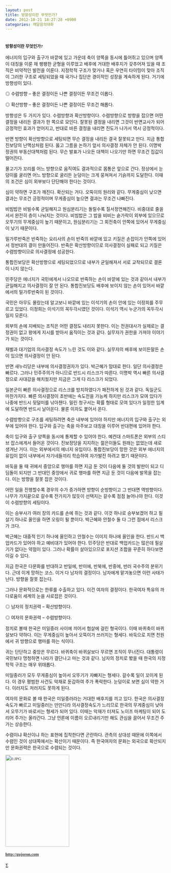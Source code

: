```yaml
---
layout: post
title: 방향성이란 무엇인가?
date: 2012-10-21 18:27:28 +0900
categories: 깨달음의대화
---
```

  
<b style="font-family: 바탕; font-size: 13px; line-height: 21px; text-align: justify; "><br />방향성이란 무엇인가?</b>

<p style="font-family: 바탕; font-size: 13px; font-weight: normal; line-height: 21px; text-align: justify; ">
</p>에너지의 입구와 출구가 바깥에 있고 가운데 축이 양쪽을 동시에 틀어쥐고 있으며 양쪽이 대칭을 이룬 채 팽팽한 균형을 이루었고 배후에 거대한 배후지가 갖추어져 있을 때 조직은 비약적인 발전을 이룬다. 지정학적 구조가 맞거나 혹은 우연히 타이밍이 맞아 조직이 그러한 구조로 세팅되었을 때 국가나 집단은 경이적인 성장을 계속하게 된다. 거기에 방향성이 있다.

<p style="font-family: 바탕; font-size: 13px; font-weight: normal; line-height: 21px; text-align: justify; ">
</p>◎ 수렴방향 – 좋은 결정이든 나쁜 결정이든 무조건 이롭다.

  
◎ 확산방향 – 좋은 결정이든 나쁜 결정이든 무조건 해롭다.

<p style="font-family: 바탕; font-size: 13px; font-weight: normal; line-height: 21px; text-align: justify; ">
</p>방향성은 두 가지가 있다. 수렴방향과 확산방향이다. 수렴방향으로 방향을 잡으면 어떤 결정을 내리든 결과가 한 쪽으로 모인다. 잘못된 결정을 내리면 그것이 반면교사가 되어 긍정적인 효과가 얻어지고, 반대로 바른 결정을 내리면 진도가 나가서 역시 긍정적이다.

<p style="font-family: 바탕; font-size: 13px; font-weight: normal; line-height: 21px; text-align: justify; ">
</p>반면 방향이 확산방향으로 세팅되면 무슨 결정을 내리든 결국 잘못되고 만다. 지금 통합진보당의 난맥상처럼 된다. 옳고 그름을 논하기 앞서 의사결정 자체가 안 된다. 이명박 정권의 부동산대책처럼 된다. 무슨 발표가 나오든 대책이 나오기만 하면 무조건 집값이 떨어진다.

<p style="font-family: 바탕; font-size: 13px; font-weight: normal; line-height: 21px; text-align: justify; ">
</p>물고기가 꼬리를 어느 방향으로 움직여도 결과적으로 몸통은 앞으로 간다. 정상에서 눈덩이를 굴리면 어느 방향으로 굴리든 눈덩이는 크게 뭉쳐져서 기슭까지 도달한다. 이때의 조건은 심이 외부보다 단단해야 한다는 것이다.

<p style="font-family: 바탕; font-size: 13px; font-weight: normal; line-height: 21px; text-align: justify; ">
</p>심이 약하면 구조가 깨진다. 확산되는 거다. 오뚝이의 원리와 같다. 무게중심이 낮으면 결과는 무조건 긍정적이며 무게중심이 높으면 결과는 무조건 나빠진다.

<p style="font-family: 바탕; font-size: 13px; font-weight: normal; line-height: 21px; text-align: justify; ">
</p>비빔밥은 비빌수록 균일해지고 원심분리기는 돌릴수록 질서정연해진다. 비중대로 줄을 서서 완전히 층이 나눠지는 것이다. 비빔밥은 그 밥을 비비는 숟가락이 외부에 있으므로 오뚜기의 무게중심이 높기 때문이고, 원심분리기는 그 회전축이 안쪽에 있어서 무게중심이 낮기 때문이다.

<p style="font-family: 바탕; font-size: 13px; font-weight: normal; line-height: 21px; text-align: justify; ">
</p>밀가루반죽은 반죽하는 요리사의 손이 반죽의 바깥에 있고 키질은 손잡이가 안쪽에 있어서 정반대의 결이 만들어진다. 반죽은 확산방향이므로 의사결정이 실패로 되고 키질은 수렴방향이므로 의사결정에 성공한다.

<p style="font-family: 바탕; font-size: 13px; font-weight: normal; line-height: 21px; text-align: justify; ">
</p>통합진보당은 확산방향으로 세팅되었으므로 내부가 균일해져서 서로 교착되므로 결론이 나지 않는다.

<p style="font-family: 바탕; font-size: 13px; font-weight: normal; line-height: 21px; text-align: justify; ">
</p>민주당은 에너지가 국민에게서 나오므로 반죽하는 손이 바깥에 있는 것과 같아서 내부가 균일해지고 의사결정이 잘 안 된다. 통합진보당도 배후에 보이지 않는 손이 있어서 바깥에서의 밀가루반죽이 된 것이다.

<p style="font-family: 바탕; font-size: 13px; font-weight: normal; line-height: 21px; text-align: justify; ">
</p>국민은 아무도 몰랐는데 알고보니 바깥에 있는 이석기의 손이 안에 있는 이정희를 주무르고 있었다. 이정희는 이석기의 꼭두각시였던 것이다. 이석기 역시 누군가의 꼭두각시일지 모른다.

<p style="font-family: 바탕; font-size: 13px; font-weight: normal; line-height: 21px; text-align: justify; ">
</p>외부의 손에 지배되는 조직은 어떤 결정도 내리지 못한다. 이는 전권대사가 실제로는 결정권이 없고 왕에게 지시를 받아서 움직이는 것과 같다. 실무자가 권한을 가져야 이야기가 되는 것이다.

<p style="font-family: 바탕; font-size: 13px; font-weight: normal; line-height: 21px; text-align: justify; ">
</p>재벌과 대기업의 의사결정 속도가 느린 것도 이와 같다. 실무자의 배후에 보이든말든 손이 있으면 의사결정이 안 된다.

<p style="font-family: 바탕; font-size: 13px; font-weight: normal; line-height: 21px; text-align: justify; ">
</p>반면 새누리당은 내부에 의사결정권자가 있다. 박근혜가 맘대로 한다. 일단 의사결정은 빠르다. 그러나 민주주의가 아니므로 반드시 리스크가 따른다. 이명박 역시 빠른 의사결정으로 사대강을 해치웠지만 지금은 그게 다 리스크가 되었다.

<p style="font-family: 바탕; font-size: 13px; font-weight: normal; line-height: 21px; text-align: justify; ">
</p>일본군이 빠른 의사결정으로 리스크를 방치하였다가 패전하게 된 것과 같다. 독일군도 마찬가지다. 빠른 의사결정이 초반에는 속도전을 가능케 하지만 리스크가 모여 있다가 나중에 반드시 뒷덜미를 낚아챈다. 밀린 청구서는 확률 형태로 모여 있다가 일정한 임계에 도달하면 반드시 날아온다. 물론 이자도 붙어서 온다.

<p style="font-family: 바탕; font-size: 13px; font-weight: normal; line-height: 21px; text-align: justify; ">
</p>수렴방향으로 구조를 세팅하려면 축은 내부에 있어야 하지만 에너지의 입구와 출구는 외부에 있어야 한다. 입구와 출구는 축을 마주보고 대칭을 이루어 반대편에 있어야 한다.

<p style="font-family: 바탕; font-size: 13px; font-weight: normal; line-height: 21px; text-align: justify; ">
</p>축이 입구와 출구 양쪽을 동시에 통제할 수 있어야 한다. 예컨대 스마트폰은 외부의 스티브 잡스에게서 들어온 것이다. 진보정당을 지지하는 젊은이들도 원래는 없었는데 새로 생겨난 거다. 이는 외부에서의 에너지 유입이다. 통합진보당이 망한 것은 외부 에너지의 유입이 없이 내부에서 자기네들끼리 학습하여 자가발전 하려고 했기 때문이다.

<p style="font-family: 바탕; font-size: 13px; font-weight: normal; line-height: 21px; text-align: justify; ">
</p>바둑을 둘 때 귀에서 중앙으로 행마를 하면 지금 둔 것이 다음에 둘 것의 발판이 되고 디딤돌이 되지만 그 반대인 중앙에서 귀로 행마를 하면 지금 둔 것이 다음에 발목을 잡는다. 이는 방향을 잘못 잡은 것이다.

<p style="font-family: 바탕; font-size: 13px; font-weight: normal; line-height: 21px; text-align: justify; ">
</p>어떤 일을 진행할수록 경우의 수가 증가하면 방향이 순방향이고 그 반대면 역방향이다. 나무가 가지끝으로 갈수록 잔가지가 많듯이 선택지는 갈수록 점점 늘어나야 한다. 이것이 수렴방향의 세팅이다.

<p style="font-family: 바탕; font-size: 13px; font-weight: normal; line-height: 21px; text-align: justify; ">
</p>이는 승부사가 여러 장의 카드를 손에 쥐는 것과 같다. 이것 하나로 승부보겠어 하고 필살기 하나로 올인을 하면 오링이 될 뿐이다. 박근혜와 안철수 둘 다 그런 점에서 리스크가 크다.

<p style="font-family: 바탕; font-size: 13px; font-weight: normal; line-height: 21px; text-align: justify; ">
</p>박근혜는 대중적 인기 하나에 올인하고 안철수는 이미지 하나에 올인을 한다. 반드시 백업카드가 있어야 하고 예비대가 있어야 한다. 민주당은 반대로 백업카드는 많은데 필살기가 없다는 약점이 있다. 그러나 확률이 살아있으므로 포지션 조합을 꾸준히 하다보면 이길 수 있다.

<p style="font-family: 바탕; font-size: 13px; font-weight: normal; line-height: 21px; text-align: justify; ">
</p>지금 한국은 다문화를 반대하고 반일에, 반미에, 반북에, 반중에, 반러 국수주의 분위기다. 근데 이게 망하는 코스. 이거 다 남자의 결정이다. 남자에게 맡겨놓으면 이런 사태가 난다. 방향을 잘못 잡는다.

<p style="font-family: 바탕; font-size: 13px; font-weight: normal; line-height: 21px; text-align: justify; ">
</p>그러나 문화적으로는 한류를 수출하고 있다. 이건 여자의 결정이다. 한국여자 특유의 까다로움이 세계의 눈을 사로잡은 것이다.

<p style="font-family: 바탕; font-size: 13px; font-weight: normal; line-height: 21px; text-align: justify; ">
</p>◎ 남자의 정치권력 – 확산방향이다.

  
◎ 여자의 문화권력 – 수렴방향이다.

<p style="font-family: 바탕; font-size: 13px; font-weight: normal; line-height: 21px; text-align: justify; ">
</p>정치로 볼때 한국은 미일중러 사이에 끼어서 협살에 걸린 형국이다. 이때 바퀴축이 바퀴살보다 약하다. 이는 무게중심이 높아서 오뚝이가 쓰러지는 형세다. 바둑으로 치면 천원에서 귀 방향으로 행마를 하는 식이다.

<p style="font-family: 바탕; font-size: 13px; font-weight: normal; line-height: 21px; text-align: justify; ">
</p>귀는 단단하고 중앙은 무르다. 바퀴축이 바퀴살보다 무르면 조직이 무너진다. 대통령이 국민보다 멍청하면 나라가 결단나고 마는 것과 같다. 남자의 정치로 봤을 때 한국의 지정학적 구조는 매우 위태롭다.

<p style="font-family: 바탕; font-size: 13px; font-weight: normal; line-height: 21px; text-align: justify; ">
</p>미일중러가 모두 무게중심이 높아서 오뚜기가 자빠지는 형세다. 갈수록 일이 꼬이게 된다. 이 경우 평범한 사건도 악재로 둔갑하여 주가 폭락한다. 눈덩이로 보면 심이 약한 거다. 이러지도 저러지도 못하게 된다.

<p style="font-family: 바탕; font-size: 13px; font-weight: normal; line-height: 21px; text-align: justify; ">
</p>여자의 문화로 볼 때 한국은 미일중러라는 거대한 배후지를 끼고 있다. 한국은 의사결정속도가 빠르고 미일중러는 만만디라 의사결정속도가 느리므로 한국의 무게중심이 낮아서 오뚜기가 바로서는 형세가 되어 있다. 이때는 악재가 터져도 노이즈 마케팅이 되어 도리어 주가는 올라간다. 그냥 언론에 이름이 오르내리기만 해도 관심을 끌어서 무조건 주가는 상승한다.

<p style="font-family: 바탕; font-size: 13px; font-weight: normal; line-height: 21px; text-align: justify; ">
</p>수렴이냐 확산이냐 하는 표현에 집착한다면 곤란하다. 관측의 상대성 때문에 이쪽에서 수렴인 것이 상대쪽에서는 확산이기 때문이다. 즉 한국여자의 문화는 외국으로 확산되지만 문화권력은 한국으로 수렴되는 것이다.

<p style="font-family: 바탕; font-size: 13px; font-weight: normal; line-height: 21px; text-align: justify; ">
</p>

<p style="font-family: 바탕; font-size: 13px; font-weight: normal; line-height: 21px; text-align: justify; ">
</p>

<p style="font-family: 바탕; font-size: 13px; font-weight: normal; line-height: 21px; text-align: justify; ">
</p>

<p style="font-family: 바탕; font-size: 13px; font-weight: normal; line-height: 21px; text-align: justify; ">
</p>

<p style="font-family: 바탕; font-size: 13px; font-weight: normal; line-height: 21px; text-align: justify; ">
</p>

<p style="font-family: 바탕; font-size: 13px; font-weight: normal; line-height: 21px; text-align: justify; ">
</p>

<p style="font-family: 바탕; font-size: 13px; font-weight: normal; line-height: 21px; text-align: justify; ">
</p>

<p style="font-family: 바탕; font-size: 13px; font-weight: normal; line-height: 21px; text-align: justify; ">
</p>

<p style="font-family: 바탕; font-size: 13px; font-weight: normal; line-height: 21px; text-align: justify; ">
</p>

<p style="font-family: 바탕; font-size: 13px; font-weight: normal; line-height: 21px; text-align: justify; ">
  <a href="?mid=WaytoWin" target="_self" style="color: rgb(51, 51, 51); "><img src="assets/attach/images/199/290/248/123456.JPG" alt="0.JPG" title="0.JPG" width="200" height="287" rel="xe_gallery" style="border: 0px; " /></a>
</p>

<p style="font-family: 바탕; font-size: 13px; font-weight: normal; line-height: 21px; text-align: justify; ">
</p>

<p style="font-family: 바탕; font-size: 13px; font-weight: normal; line-height: 21px; text-align: justify; ">
</p>

<p style="font-family: 바탕; font-size: 13px; font-weight: normal; line-height: 21px; text-align: justify; ">
</p>

<p style="font-family: 바탕; font-size: 13px; font-weight: normal; line-height: 21px; text-align: justify; ">
  <b><a href="http://gujoron.com/" target="_blank" style="color: rgb(51, 51, 51); ">http://gujoron.com</a></b><br />
</p>

<p style="font-family: 바탕; font-size: 13px; font-weight: normal; line-height: 21px; text-align: justify; ">
  <b>∑</b><br />
</p>
